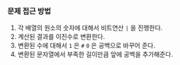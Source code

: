 ### 문제 접근 방법

1. 각 배열의 원소의 숫자에 대해서 비트연산 `|` 을 진행한다.
2. 계산된 결과를 이진수로 변환한다.
3. 변환된 수에 대해서 `1` 은 `#` `0` 은 공백으로 바꾸어 준다.
4. 변환된 문자열에서 부족한 길이만큼 앞에 공백을 추가해준다.
